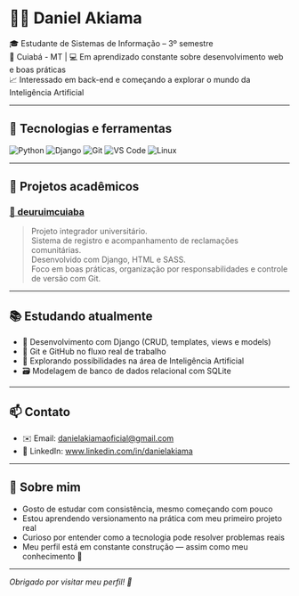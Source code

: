# 👨‍💻 Daniel Akiama

🎓 Estudante de Sistemas de Informação – 3º semestre  
📍 Cuiabá - MT | 
💻 Em aprendizado constante sobre desenvolvimento web e boas práticas  
📈 Interessado em back-end e começando a explorar o mundo da Inteligência Artificial

---

## 🚀 Tecnologias e ferramentas

![Python](https://img.shields.io/badge/Python-3670A0?style=for-the-badge&logo=python&logoColor=fff)
![Django](https://img.shields.io/badge/Django-092E20?style=for-the-badge&logo=django&logoColor=white)
![Git](https://img.shields.io/badge/Git-%23F05033.svg?style=for-the-badge&logo=git&logoColor=white)
![VS Code](https://img.shields.io/badge/VSCode-0078d7?style=for-the-badge&logo=visual-studio-code&logoColor=white)
![Linux](https://img.shields.io/badge/Linux-FCC624?style=for-the-badge&logo=linux&logoColor=black)

---

## 🧪 Projetos acadêmicos

### [📌 deuruimcuiaba](https://github.com/DanAkiama/deuruimcuiaba)
> Projeto integrador universitário.  
> Sistema de registro e acompanhamento de reclamações comunitárias.  
> Desenvolvido com Django, HTML e SASS.  
> Foco em boas práticas, organização por responsabilidades e controle de versão com Git.

---

## 📚 Estudando atualmente

- 🌱 Desenvolvimento com Django (CRUD, templates, views e models)
- 🔄 Git e GitHub no fluxo real de trabalho
- 🧠 Explorando possibilidades na área de Inteligência Artificial
- 🗃️ Modelagem de banco de dados relacional com SQLite

---

## 📫 Contato

- ✉️ Email: danielakiamaoficial@gmail.com
- 🔗 LinkedIn: www.linkedin.com/in/danielakiama

---

## 🧠 Sobre mim

- Gosto de estudar com consistência, mesmo começando com pouco
- Estou aprendendo versionamento na prática com meu primeiro projeto real
- Curioso por entender como a tecnologia pode resolver problemas reais
- Meu perfil está em constante construção — assim como meu conhecimento 🚧

---

*Obrigado por visitar meu perfil! 🚀*
